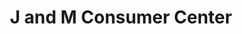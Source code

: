 ---
title: "J and M Consumer Center"
url: /chesterfield/j-and-m-consumer-center/
shop: convenience
---